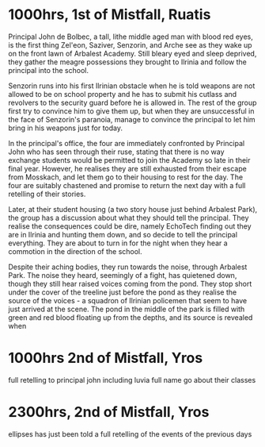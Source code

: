 # 1000hrs, 1st of Mistfall, Ruatis
Principal John de Bolbec, a tall, lithe middle aged man with blood red eyes, is the first thing Zel'eon, Saziver, Senzorin, and Arche see as they wake up on the front lawn of Arbalest Academy. Still bleary eyed and sleep deprived, they gather the meagre possessions they brought to Ilrinia and follow the principal into the school. 

Senzorin runs into his first Ilrinian obstacle when he is told weapons are not allowed to be on school property and he has to submit his cutlass and revolvers to the security guard before he is allowed in. The rest of the group first try to convince him to give them up, but when they are unsuccessful in the face of Senzorin's paranoia, manage to convince the principal to let him bring in his weapons just for today.

In the principal's office, the four are immediately confronted by Principal John who has seen through their ruse, stating that there is no way exchange students would be permitted to join the Academy so late in their final year. However, he realises they are still exhausted from their escape from Mosskach, and let them go to their housing to rest for the day. The four are suitably chastened and promise to return the next day with a full retelling of their stories.

Later, at their student housing (a two story house just behind Arbalest Park), the group has a discussion about what they should tell the principal. They realise the consequences could be dire, namely EchoTech finding out they are in Ilrinia and hunting them down, and so decide to tell the principal everything. They are about to turn in for the night when they hear a commotion in the direction of the school.

Despite their aching bodies, they run towards the noise, through Arbalest Park. The noise they heard, seemingly of a fight, has quietened down, though they still hear raised voices coming from the pond. They stop short under the cover of the treeline just before the pond as they realise the source of the voices - a squadron of Ilrinian policemen that seem to have just arrived at the scene. The pond in the middle of the park is filled with green and red blood floating up from the depths, and its source is revealed when
# 1000hrs 2nd of Mistfall, Yros
full retelling to principal john including luvia full name
go about their classes
# 2300hrs, 2nd of Mistfall, Yros
ellipses has just been told a full retelling of the events of the previous days
